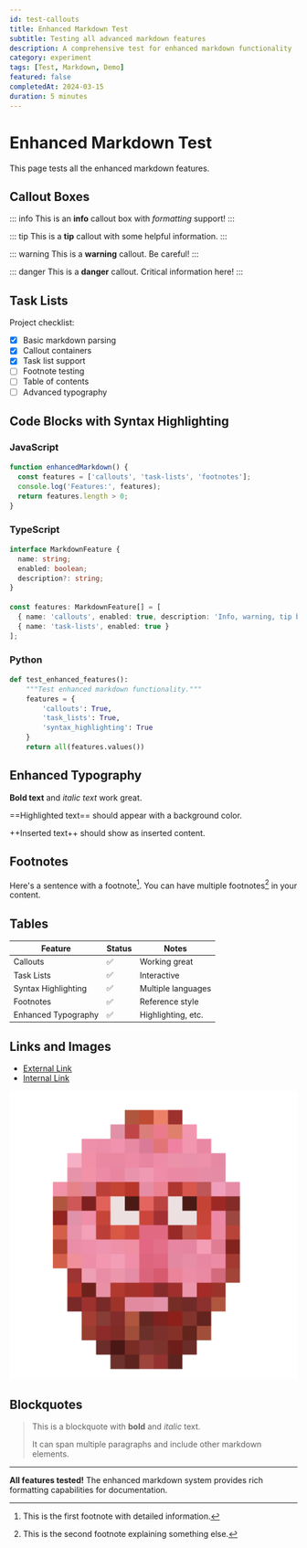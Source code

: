 ```yaml
---
id: test-callouts
title: Enhanced Markdown Test
subtitle: Testing all advanced markdown features
description: A comprehensive test for enhanced markdown functionality
category: experiment
tags: [Test, Markdown, Demo]
featured: false
completedAt: 2024-03-15
duration: 5 minutes
---
```


# Enhanced Markdown Test

This page tests all the enhanced markdown features.

## Callout Boxes

::: info
This is an **info** callout box with *formatting* support!
:::

::: tip
This is a **tip** callout with some helpful information.
:::

::: warning
This is a **warning** callout. Be careful!
:::

::: danger
This is a **danger** callout. Critical information here!
:::

## Task Lists

Project checklist:

- [x] Basic markdown parsing
- [x] Callout containers
- [x] Task list support
- [ ] Footnote testing
- [ ] Table of contents
- [ ] Advanced typography

## Code Blocks with Syntax Highlighting

### JavaScript
```javascript
function enhancedMarkdown() {
  const features = ['callouts', 'task-lists', 'footnotes'];
  console.log('Features:', features);
  return features.length > 0;
}
```

### TypeScript
```typescript
interface MarkdownFeature {
  name: string;
  enabled: boolean;
  description?: string;
}

const features: MarkdownFeature[] = [
  { name: 'callouts', enabled: true, description: 'Info, warning, tip boxes' },
  { name: 'task-lists', enabled: true }
];
```

### Python
```python
def test_enhanced_features():
    """Test enhanced markdown functionality."""
    features = {
        'callouts': True,
        'task_lists': True,
        'syntax_highlighting': True
    }
    return all(features.values())
```

## Enhanced Typography

**Bold text** and *italic text* work great.

==Highlighted text== should appear with a background color.

++Inserted text++ should show as inserted content.

## Footnotes

Here's a sentence with a footnote[^1]. You can have multiple footnotes[^2] in your content.

[^1]: This is the first footnote with detailed information.
[^2]: This is the second footnote explaining something else.

## Tables

| Feature | Status | Notes |
|---------|--------|-------|
| Callouts | ✅ | Working great |
| Task Lists | ✅ | Interactive |
| Syntax Highlighting | ✅ | Multiple languages |
| Footnotes | ✅ | Reference style |
| Enhanced Typography | ✅ | Highlighting, etc. |

## Links and Images

- [External Link](https://github.com/markdown-it/markdown-it)
- [Internal Link](#callout-boxes)

![Test Image](/images/profile.png)

## Blockquotes

> This is a blockquote with **bold** and *italic* text.
> 
> It can span multiple paragraphs and include other markdown elements.

---

**All features tested!** The enhanced markdown system provides rich formatting capabilities for documentation.